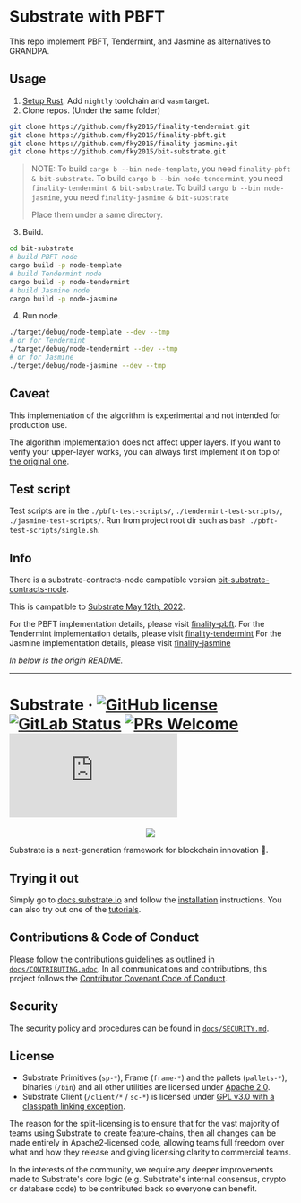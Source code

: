 # Substrate with PBFT

This repo implement PBFT, Tendermint, and Jasmine as alternatives to GRANDPA.

## Usage

1. [Setup Rust](https://docs.substrate.io/main-docs/install/). Add `nightly` toolchain and `wasm` target.
2. Clone repos. (Under the same folder)

```bash
git clone https://github.com/fky2015/finality-tendermint.git
git clone https://github.com/fky2015/finality-pbft.git
git clone https://github.com/fky2015/finality-jasmine.git
git clone https://github.com/fky2015/bit-substrate.git
```

> NOTE: To build `cargo b --bin node-template`, you need `finality-pbft & bit-substrate`.
> To build `cargo b --bin node-tendermint`, you need `finality-tendermint & bit-substrate`.
> To build `cargo b --bin node-jasmine`, you need `finality-jasmine & bit-substrate`
> 
> Place them under a same directory.

3. Build.

```bash
cd bit-substrate
# build PBFT node
cargo build -p node-template
# build Tendermint node
cargo build -p node-tendermint
# build Jasmine node
cargo build -p node-jasmine
```

4. Run node.

```bash
./target/debug/node-template --dev --tmp
# or for Tendermint
./target/debug/node-tendermint --dev --tmp
# or for Jasmine
./terget/debug/node-jasmine --dev --tmp
```

## Caveat

This implementation of the algorithm is experimental and not intended for production use.

The algorithm implementation does not affect upper layers. If you want to verify your 
upper-layer works, you can always first implement it on top of [the original one][substrate-compatible].

## Test script

Test scripts are in the `./pbft-test-scripts/`, `./tendermint-test-scripts/`,  `./jasmine-test-scripts/`.
Run from project root dir such as `bash ./pbft-test-scripts/single.sh`.

## Info

There is a substrate-contracts-node campatible version [bit-substrate-contracts-node][substrate].

This is campatible to [Substrate May 12th, 2022][substrate-compatible].

For the PBFT implementation details, please visit [finality-pbft][pbft].
For the Tendermint implementation details, please visit [finality-tendermint][tendermint]
For the Jasmine implementation details, please visit [finality-jasmine][jasmine]

[substrate]: https://github.com/fky2015/bit-substrate-contracts-node
[pbft]: https://github.com/fky2015/finality-pbft
[tendermint]: https://github.com/fky2015/finality-tendermint
[jasmine]: https://github.com/fky2015/finality-jasmine
[substrate-compatible]: https://github.com/paritytech/substrate/commit/7d233c2446b5a60662400a0a4bcfb78bb3b79ff7 

*In below is the origin README.*

---

# Substrate &middot; [![GitHub license](https://img.shields.io/badge/license-GPL3%2FApache2-blue)](#LICENSE) [![GitLab Status](https://gitlab.parity.io/parity/substrate/badges/master/pipeline.svg)](https://gitlab.parity.io/parity/substrate/pipelines) [![PRs Welcome](https://img.shields.io/badge/PRs-welcome-brightgreen.svg)](docs/CONTRIBUTING.adoc) [![Matrix](https://img.shields.io/matrix/substrate-technical:matrix.org)](https://matrix.to/#/#substrate-technical:matrix.org)

<p align="center">
  <img src="/docs/media/sub.gif">
</p>

Substrate is a next-generation framework for blockchain innovation 🚀.

## Trying it out

Simply go to [docs.substrate.io](https://docs.substrate.io) and follow the
[installation](https://docs.substrate.io/v3/getting-started/overview) instructions. You can
also try out one of the [tutorials](https://docs.substrate.io/tutorials/).

## Contributions & Code of Conduct

Please follow the contributions guidelines as outlined in [`docs/CONTRIBUTING.adoc`](docs/CONTRIBUTING.adoc). In all communications and contributions, this project follows the [Contributor Covenant Code of Conduct](docs/CODE_OF_CONDUCT.md).

## Security

The security policy and procedures can be found in [`docs/SECURITY.md`](docs/SECURITY.md).

## License

- Substrate Primitives (`sp-*`), Frame (`frame-*`) and the pallets (`pallets-*`), binaries (`/bin`) and all other utilities are licensed under [Apache 2.0](LICENSE-APACHE2).
- Substrate Client (`/client/*` / `sc-*`) is licensed under [GPL v3.0 with a classpath linking exception](LICENSE-GPL3).

The reason for the split-licensing is to ensure that for the vast majority of teams using Substrate to create feature-chains, then all changes can be made entirely in Apache2-licensed code, allowing teams full freedom over what and how they release and giving licensing clarity to commercial teams.

In the interests of the community, we require any deeper improvements made to Substrate's core logic (e.g. Substrate's internal consensus, crypto or database code) to be contributed back so everyone can benefit.

